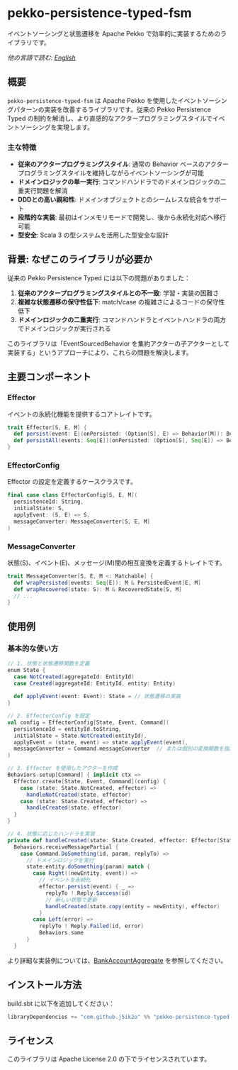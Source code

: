 # pekko-persistence-typed-fsm

イベントソーシングと状態遷移を Apache Pekko で効率的に実装するためのライブラリです。

*他の言語で読む: [English](README.md)*

## 概要

`pekko-persistence-typed-fsm` は Apache Pekko を使用したイベントソーシングパターンの実装を改善するライブラリです。従来の Pekko Persistence Typed の制約を解消し、より直感的なアクタープログラミングスタイルでイベントソーシングを実現します。

### 主な特徴

- **従来のアクタープログラミングスタイル**: 通常の Behavior ベースのアクタープログラミングスタイルを維持しながらイベントソーシングが可能
- **ドメインロジックの単一実行**: コマンドハンドラでのドメインロジックの二重実行問題を解消
- **DDDとの高い親和性**: ドメインオブジェクトとのシームレスな統合をサポート
- **段階的な実装**: 最初はインメモリモードで開発し、後から永続化対応へ移行可能
- **型安全**: Scala 3 の型システムを活用した型安全な設計

## 背景: なぜこのライブラリが必要か

従来の Pekko Persistence Typed には以下の問題がありました：

1. **従来のアクタープログラミングスタイルとの不一致**: 学習・実装の困難さ
2. **複雑な状態遷移の保守性低下**: match/case の複雑さによるコードの保守性低下
3. **ドメインロジックの二重実行**: コマンドハンドラとイベントハンドラの両方でドメインロジックが実行される

このライブラリは「EventSourcedBehavior を集約アクターの子アクターとして実装する」というアプローチにより、これらの問題を解決します。

## 主要コンポーネント

### Effector

イベントの永続化機能を提供するコアトレイトです。

```scala
trait Effector[S, E, M] {
  def persist(event: E)(onPersisted: (Option[S], E) => Behavior[M]): Behavior[M]
  def persistAll(events: Seq[E])(onPersisted: (Option[S], Seq[E]) => Behavior[M]): Behavior[M]
}
```

### EffectorConfig

Effector の設定を定義するケースクラスです。

```scala
final case class EffectorConfig[S, E, M](
  persistenceId: String,
  initialState: S,
  applyEvent: (S, E) => S,
  messageConverter: MessageConverter[S, E, M]
)
```

### MessageConverter

状態(S)、イベント(E)、メッセージ(M)間の相互変換を定義するトレイトです。

```scala
trait MessageConverter[S, E, M <: Matchable] {
  def wrapPersisted(events: Seq[E]): M & PersistedEvent[E, M]
  def wrapRecovered(state: S): M & RecoveredState[S, M]
  // ...
}
```

## 使用例

### 基本的な使い方

```scala
// 1. 状態と状態遷移関数を定義
enum State {
  case NotCreated(aggregateId: EntityId)
  case Created(aggregateId: EntityId, entity: Entity)
  
  def applyEvent(event: Event): State = // 状態遷移の実装
}

// 2. EffectorConfig を設定
val config = EffectorConfig[State, Event, Command](
  persistenceId = entityId.toString,
  initialState = State.NotCreated(entityId),
  applyEvent = (state, event) => state.applyEvent(event),
  messageConverter = Command.messageConverter  // または個別の変換関数を指定
)

// 3. Effector を使用したアクターを作成
Behaviors.setup[Command] { implicit ctx =>
  Effector.create[State, Event, Command](config) {
    case (state: State.NotCreated, effector) =>
      handleNotCreated(state, effector)
    case (state: State.Created, effector) =>
      handleCreated(state, effector)
  }
}

// 4. 状態に応じたハンドラを実装
private def handleCreated(state: State.Created, effector: Effector[State, Event, Command]): Behavior[Command] =
  Behaviors.receiveMessagePartial {
    case Command.DoSomething(id, param, replyTo) =>
      // ドメインロジックを実行
      state.entity.doSomething(param) match {
        case Right((newEntity, event)) =>
          // イベントを永続化
          effector.persist(event) { _ =>
            replyTo ! Reply.Success(id)
            // 新しい状態で更新
            handleCreated(state.copy(entity = newEntity), effector)
          }
        case Left(error) =>
          replyTo ! Reply.Failed(id, error)
          Behaviors.same
      }
  }
```

より詳細な実装例については、[BankAccountAggregate](src/test/scala/example/BankAccountAggregate.scala) を参照してください。

## インストール方法

build.sbt に以下を追加してください：

```scala
libraryDependencies += "com.github.j5ik2o" %% "pekko-persistence-typed-fsm" % "0.1.0-SNAPSHOT"
```

## ライセンス

このライブラリは Apache License 2.0 の下でライセンスされています。
